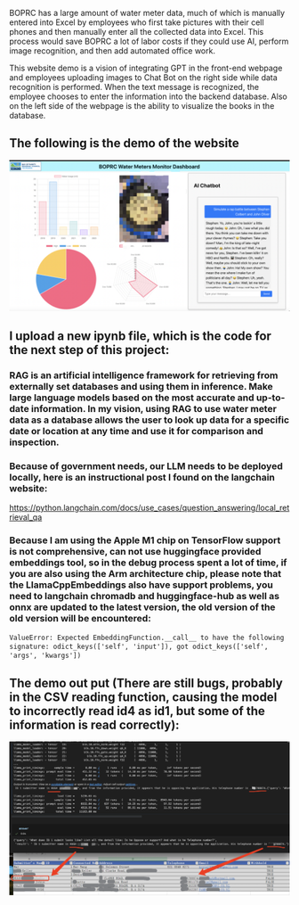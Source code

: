 BOPRC has a large amount of water meter data, much of which is manually entered into Excel by employees who first take pictures with their cell phones and then manually enter all the collected data into Excel.
This process would save BOPRC a lot of labor costs if they could use AI, perform image recognition, and then add automated office work.

This website demo is a vision of integrating GPT in the front-end webpage and employees uploading images to Chat Bot on the right side while data recognition is performed.
When the text message is recognized, the employee chooses to enter the information into the backend database.
Also on the left side of the webpage is the ability to visualize the books in the database.

## The following is the demo of the website

![image](WX20231208-114409@2x.png)

## I upload a new ipynb file, which is the code for the next step of this project:

### RAG is an artificial intelligence framework for retrieving from externally set databases and using them in inference. Make large language models based on the most accurate and up-to-date information. In my vision, using RAG to use water meter data as a database allows the user to look up data for a specific date or location at any time and use it for comparison and inspection.

### Because of government needs, our LLM needs to be deployed locally, here is an instructional post I found on the langchain website:

https://python.langchain.com/docs/use_cases/question_answering/local_retrieval_qa

### Because I am using the Apple M1 chip on TensorFlow support is not comprehensive, can not use huggingface provided embeddings tool, so in the debug process spent a lot of time, if you are also using the Arm architecture chip, please note that the LlamaCppEmbeddings also have support problems, you need to langchain chromadb and huggingface-hub as well as onnx are updated to the latest version, the old version of the old version will be encountered:

```ssh
ValueError: Expected EmbeddingFunction.__call__ to have the following signature: odict_keys(['self', 'input']), got odict_keys(['self', 'args', 'kwargs'])
```

## The demo out put (There are still bugs, probably in the CSV reading function, causing the model to incorrectly read id4 as id1, but some of the information is read correctly):

![image](result_01.png)
